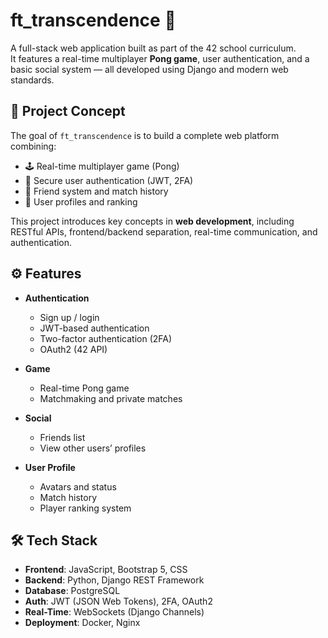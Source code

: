 # ft_transcendence 🏓


A full-stack web application built as part of the 42 school curriculum.  
It features a real-time multiplayer **Pong game**, user authentication, and a basic social system — all developed using Django and modern web standards.

## 🧠 Project Concept

The goal of `ft_transcendence` is to build a complete web platform combining:

- 🕹️ Real-time multiplayer game (Pong)
- 🔐 Secure user authentication (JWT, 2FA)
- 👥 Friend system and match history
- 🧑 User profiles and ranking

This project introduces key concepts in **web development**, including RESTful APIs, frontend/backend separation, real-time communication, and authentication.

## ⚙️ Features

- **Authentication**
  - Sign up / login
  - JWT-based authentication
  - Two-factor authentication (2FA)
  - OAuth2 (42 API)

- **Game**
  - Real-time Pong game
  - Matchmaking and private matches

- **Social**
  - Friends list
  - View other users’ profiles

- **User Profile**
  - Avatars and status
  - Match history
  - Player ranking system

## 🛠 Tech Stack

- **Frontend**: JavaScript, Bootstrap 5, CSS  
- **Backend**: Python, Django REST Framework  
- **Database**: PostgreSQL  
- **Auth**: JWT (JSON Web Tokens), 2FA, OAuth2  
- **Real-Time**: WebSockets (Django Channels)  
- **Deployment**: Docker, Nginx

